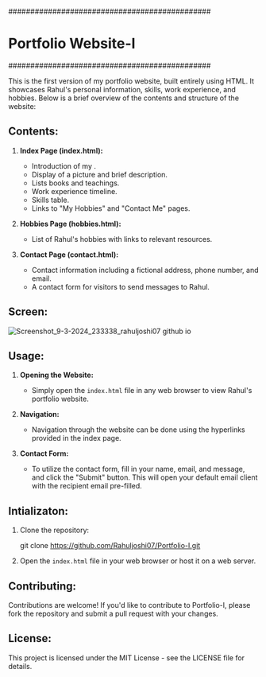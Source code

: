 ##############################################
#    Portfolio Website-I #
##############################################

This is the first version of my portfolio website, built entirely using HTML. It showcases Rahul's personal information, skills, work experience, and hobbies. Below is a brief overview of the contents and structure of the website:

## Contents:

1. **Index Page (index.html):**
   - Introduction of my .
   - Display of a picture and brief description.
   - Lists books and teachings.
   - Work experience timeline.
   - Skills table.
   - Links to "My Hobbies" and "Contact Me" pages.

2. **Hobbies Page (hobbies.html):**
   - List of Rahul's hobbies with links to relevant resources.

3. **Contact Page (contact.html):**
   - Contact information including a fictional address, phone number, and email.
   - A contact form for visitors to send messages to Rahul.

## Screen:
![Screenshot_9-3-2024_233338_rahuljoshi07 github io](https://github.com/Rahuljoshi07/Portfolio-I/assets/86591216/c6260dad-08ab-4f93-9f6e-c8e8189312d1)


## Usage:

1. **Opening the Website:**
   - Simply open the `index.html` file in any web browser to view Rahul's portfolio website.

2. **Navigation:**
   - Navigation through the website can be done using the hyperlinks provided in the index page.

3. **Contact Form:**
   - To utilize the contact form, fill in your name, email, and message, and click the "Submit" button. This will open your default email client with the recipient email pre-filled.
  
## Intializaton:

1. Clone the repository:
   
    git clone https://github.com/Rahuljoshi07/Portfolio-I.git

2. Open the `index.html` file in your web browser or host it on a web server.



## Contributing:

Contributions are welcome! If you'd like to contribute to Portfolio-I, please fork the repository and submit a pull request with your changes.

## License:

This project is licensed under the MIT License - see the LICENSE file for details.
